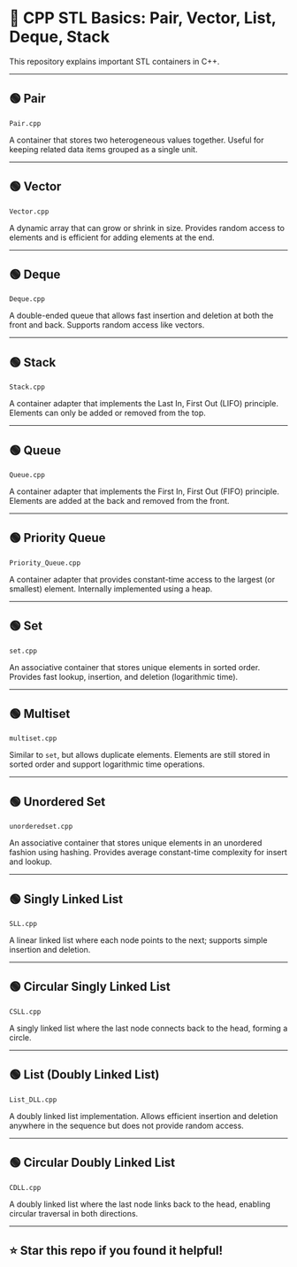 # 🚀 CPP STL Basics: Pair, Vector, List, Deque, Stack

This repository explains important STL containers in C++.

---

## 🟢 Pair
`Pair.cpp`

A container that stores two heterogeneous values together. Useful for keeping related data items grouped as a single unit.

---

## 🟢 Vector
`Vector.cpp`

A dynamic array that can grow or shrink in size. Provides random access to elements and is efficient for adding elements at the end.

---

## 🟢 Deque
`Deque.cpp`

A double-ended queue that allows fast insertion and deletion at both the front and back. Supports random access like vectors.

---

## 🟢 Stack
`Stack.cpp`

A container adapter that implements the Last In, First Out (LIFO) principle. Elements can only be added or removed from the top.

---

## 🟢 Queue
`Queue.cpp`

A container adapter that implements the First In, First Out (FIFO) principle. Elements are added at the back and removed from the front.

---

## 🟢 Priority Queue
`Priority_Queue.cpp`

A container adapter that provides constant-time access to the largest (or smallest) element. Internally implemented using a heap.

---

## 🟢 Set
`set.cpp`

An associative container that stores unique elements in sorted order. Provides fast lookup, insertion, and deletion (logarithmic time).

---

## 🟢 Multiset
`multiset.cpp`

Similar to `set`, but allows duplicate elements. Elements are still stored in sorted order and support logarithmic time operations.

---

## 🟢 Unordered Set
`unorderedset.cpp`

An associative container that stores unique elements in an unordered fashion using hashing. Provides average constant-time complexity for insert and lookup.

---

## 🟢 Singly Linked List
`SLL.cpp`

A linear linked list where each node points to the next; supports simple insertion and deletion.

---

## 🟢 Circular Singly Linked List
`CSLL.cpp`

A singly linked list where the last node connects back to the head, forming a circle.

---

## 🟢 List (Doubly Linked List)
`List_DLL.cpp`

A doubly linked list implementation. Allows efficient insertion and deletion anywhere in the sequence but does not provide random access.

---

## 🟢 Circular Doubly Linked List
`CDLL.cpp`

A doubly linked list where the last node links back to the head, enabling circular traversal in both directions.

---

## ⭐ Star this repo if you found it helpful!
